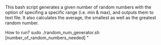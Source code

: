 This bash script generates a given number of random numbers with the option of specifing a specific range (i.e. min & max), and outputs them to text file. It also calculates the average, the smallest as well as the greatest random number.


How to run?
sudo ./random_num_generator.sh [number_of_random_numbers_needed] <min> <max>"
